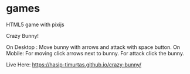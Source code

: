 # games
HTML5 game with pixijs

Crazy Bunny!

On Desktop : Move bunny with arrows and attack with space button.
On Mobile: For moving click arrows next to bunny. For attack click the bunny.

Live Here: https://hasip-timurtas.github.io/crazy-bunny/
